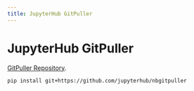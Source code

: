 ```yaml
---
title: JupyterHub GitPuller
---
```


# JupyterHub GitPuller

[GitPuller Repository](https://github.com/jupyterhub/nbgitpuller).

```bash
pip install git+https://github.com/jupyterhub/nbgitpuller
```
